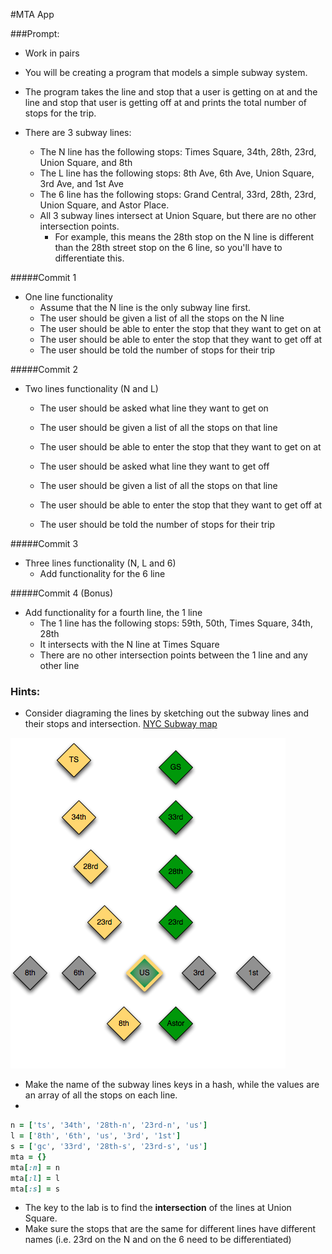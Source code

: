 #MTA App

###Prompt:
- Work in pairs
- You will be creating a program that models a simple subway system.

- The program takes the line and stop that a user is getting on at and the line
and stop that user is getting off at and prints the total number of stops for the trip.
- There are 3 subway lines:
  - The N line has the following stops: Times Square, 34th, 28th, 23rd, Union Square, and 8th
  - The L line has the following stops: 8th Ave, 6th Ave, Union Square, 3rd Ave, and 1st Ave
  - The 6 line has the following stops: Grand Central, 33rd, 28th, 23rd, Union Square, and Astor Place.
  - All 3 subway lines intersect at Union Square, but there are no other intersection points.
    - For example, this means the 28th stop on the N line is different than the 28th street stop on the 6 line, so you'll have to differentiate this.

#####Commit 1
- One line functionality
  - Assume that the N line is the only subway line first.
  - The user should be given a list of all the stops on the N line
  - The user should be able to enter the stop that they want to get on at
  - The user should be able to enter the stop that they want to get off at
  - The user should be told the number of stops for their trip

#####Commit 2
- Two lines functionality (N and L)
  - The user should be asked what line they want to get on
  - The user should be given a list of all the stops on that line
  - The user should be able to enter the stop that they want to get on at
  - The user should be asked what line they want to get off

  
  - The user should be given a list of all the stops on that line
  - The user should be able to enter the stop that they want to get off at
  - The user should be told the number of stops for their trip

#####Commit 3
- Three lines functionality (N, L and 6)
  - Add functionality for the 6 line

#####Commit 4 (Bonus)
- Add functionality for a fourth line, the 1 line
  - The 1 line has the following stops: 59th, 50th, Times Square, 34th, 28th
  - It intersects with the N line at Times Square
  - There are no other intersection points between the 1 line and any other line

### Hints:
* Consider diagraming the lines by sketching out the subway lines and their stops and intersection. [NYC Subway map](http://www.mta.info/maps/submap.html)

 ![subway diagram](mta.png)

* Make the name of the subway lines keys in a hash, while the values are an array of all the stops on each line.
* 
```ruby
n = ['ts', '34th', '28th-n', '23rd-n', 'us']
l = ['8th', '6th', 'us', '3rd', '1st']
s = ['gc', '33rd', '28th-s', '23rd-s', 'us']
mta = {}
mta[:n] = n
mta[:l] = l
mta[:s] = s
```

* The key to the lab is to find the __intersection__ of the lines at Union Square.
* Make sure the stops that are the same for different lines have different names (i.e. 23rd on the N and on the 6 need to be differentiated)

